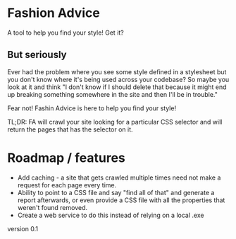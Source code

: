# Fashion Advice
A tool to help you find your style! Get it?

## But seriously
Ever had the problem where you see some style defined in a stylesheet but you don't know where it's being used across your codebase? So maybe you look at it and think "I don't know if I should delete that because it might end up breaking something somewhere in the site and then I'll be in trouble."

Fear not! Fashin Advice is here to help you find your style! 

TL;DR: FA will crawl your site looking for a particular CSS selector and will return the pages that has the selector on it.


# Roadmap / features
- Add caching - a site that gets crawled multiple times need not make a request for each page every time.
- Ability to point to a CSS file and say "find all of that" and generate a report afterwards, or even provide a CSS file with all the properties that weren't found removed.
- Create a web service to do this instead of relying on a local .exe

version 0.1


